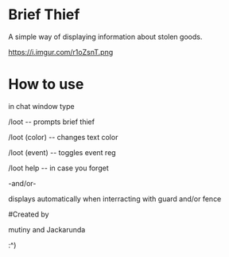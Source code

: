 # Brief Thief
A simple way of displaying information about stolen goods.

https://i.imgur.com/r1oZsnT.png

# How to use

in chat window type

/loot  -- prompts brief thief

/loot (color) -- changes text color

/loot (event) -- toggles event reg

/loot help -- in case you forget

-and/or-

displays automatically when interracting with guard and/or fence

#Created by

mutiny and Jackarunda

:^)
